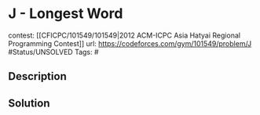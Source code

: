 # J - Longest Word

contest: [[CFICPC/101549/101549|2012 ACM-ICPC Asia Hatyai Regional Programming Contest]]
url: https://codeforces.com/gym/101549/problem/J
#Status/UNSOLVED
Tags: #

## Description

## Solution

